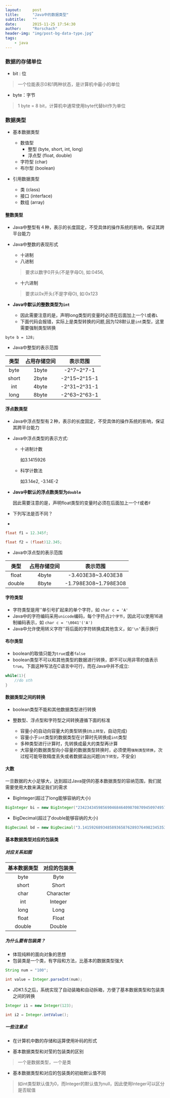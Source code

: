```yaml
---
layout:     post
title:      "Java中的数据类型"
subtitle:   ""
date:       2015-11-25 17:54:30
author:     "Rorschach"
header-img: "img/post-bg-data-type.jpg"
tags:
    - java
---
```


### 数据的存储单位

* bit : 位    

>一个位能表示0和1两种状态，是计算机中最小的单位

* byte：字节

>1 byte = 8 bit，计算机中通常使用byte代替bit作为单位


### 数据类型

* 基本数据类型

    * 数值型
        * 整型    (byte, short, int, long)
        * 浮点型    (float, double)
    * 字符型    (char)
    * 布尔型    (boolean)

* 引用数据类型

    * 类    (class)
    * 接口    (interface)
    * 数组    (array)


#### 整数类型

* Java中整型有４种，表示的长度固定，不受具体的操作系统的影响，保证其跨平台能力

* Java中整数的表现形式

    * 十进制
    * 八进制
    >要求以数字0开头(不是字母O), 如:0456,

    * 十六进制
    >要求以0x开头(不是字母O), 如:0x123

* **Java中默认的整数类型为`int`**
    
    * 因此需要注意的是，声明long类型的变量时必须在后面加上一个`l`或者`L`
    * 下面代码会报错，实际上是类型转换的问题,因为128默认是`int`类型，这里需要强制类型转换
``` 
byte b = 128;
```
* Java中整型的表示范围

|   类型    | 占用存储空间 | 表示范围　      |
|:--------:|:----------:|:------------:|
| byte     | 1byte      | -2^7~2^7-1   |
| short    | 2byte      | -2^15~2^15-1 |
| int      | 4byte      | -2^31~2^31-1 |
| long     | 8byte      | -2^63~2^63-1 |



#### 浮点数类型

* Java中浮点型型有２种，表示的长度固定，不受具体的操作系统的影响，保证其跨平台能力

* Java中浮点类型的表示方式:

    * 十进制计数

        如3.1415926

    * 科学计数法

        如3.14e2, -3.14E-2

* **Java中默认的浮点数类型为`double`**
    
    因此需要注意的是，声明float类型的变量时必须在后面加上一个`f`或者`F`

* 下列写法是否不同？
* 
```java
float f1 = 12.345f;

float f2 = (float)12.345;
```
* Java中浮点型的表示范围

|   类型    | 占用存储空间 |        表示范围　       |
|:--------:|:----------:|:--------------------:|
| float    | 4byte      | -3.403E38~3.403E38   |
| double   | 8byte      | -1.798E308~1.798E308 |


#### 字符类型

* 字符类型是用''单引号扩起来的单个字符，如 `char c = 'A'`
* Java中的字符编码采用`unicode`编码，每个字符占`2个字节`，因此可以使用16进制编码表示，如 `char c = '\0041'('A')`
* Java中允许使用转义字符'\'将后面的字符转换成其他含义，如`‘\n’`表示换行


#### 布尔类型
* boolean的取值只能为`true`或者`false`
* boolean类型不可以和其他类型的数据进行转换，即不可以用非零的值表示`true`。下面这种写法在C语言中可行，而在Java中并不成立:
```java
while(1){
    //do sth
}
```

#### 数据类型之间的转换

* boolean类型不能和其他数据类型进行转换

* 整数型、浮点型和字符型之间转换遵循下面的标准
    * 容量小的自动向容量大的类型转换(`向上转型`，自动完成)
    * 容量小于`int`类型的数据类型在计算时先转换成`int`类型
    * 多种类型进行计算时，先转换成最大的类型再计算
    * 大容量的数据类型向小容量的数据类型转换时，必须使用`强制类型转换`，次过程可能导致精度丢失或者数据溢出问题(`向下转型`，不安全)
    
<!-- * 整型的默认值为0，浮点型默认为0.0，char默认为''，boolean默认为false -->

#### 大数
一旦数据的大小足够大，达到超过Java提供的基本数据类型的容纳范围，我们就需要使用大数来满足我们的需求

* BigInteger(超过了long能够容纳的大小)
```java
BigInteger bi = new BigInteger("234234345985690468464098708709450974957856756756755...");
```
* BigDecimal(超过了double能够容纳的大小)
```java
BigDecimal bd = new BigDecimal("3.1415926893485893658762893764982345353453453453453...");
```

#### 基本数据类型对应的包装类

##### 对应关系如图

| 基本数据类型 | 对应的包装类  |
|:----------:|:----------:|
| byte       | Byte       |
| short      | Short      |
| char       | Character  |
| int        | Integer    |
| long       | Long       |
| float      | Float      |
| double     | Double     |



##### 为什么要有包装类？

* 体现纯粹的面向对象的思想
* 包装类是一个类，有字段和方法，比基本的数据类型强大
```java
String num = "100";

int value = Integer.parseInt(num);
```
* JDK1.5之后，系统实现了自动装箱和自动拆箱，方便了基本数据类型和包装类之间的转换
```java
Integer i1 = new Integer(123);     

int i2 = Integer.intValue();        
```


##### 一些注意点

* 在计算机中数的存储和运算使用补码的形式

* 基本数据类型和对莹的包装类的区别 

>一个是数据类型，一个是类

* 基本数据类型和对应的包装类的初始默认值不同
    
>如int类型默认值为0，而Integer的默认值为null，因此使用Integer可以区分是否赋值
